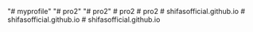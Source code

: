 "# myprofile" 
"# pro2" 
"# pro2" 
#   p r o 2  
 # pro2
#   s h i f a s o f f i c i a l . g i t h u b . i o  
 #   s h i f a s o f f i c i a l . g i t h u b . i o  
 #   s h i f a s o f f i c i a l . g i t h u b . i o  
 
